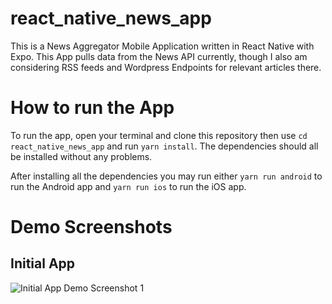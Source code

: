 # react_native_news_app

This is a News Aggregator Mobile Application written in React Native with Expo. This App pulls data from the News API currently, though I also am considering RSS feeds and Wordpress Endpoints for relevant articles there. 

# How to run the App

To run the app, open your terminal and clone this repository then use ```cd react_native_news_app``` and run ```yarn install```. The dependencies should all be installed without any problems.

After installing all the dependencies you may run either ```yarn run android``` to run the Android app and ```yarn run ios``` to run the iOS app. 

# Demo Screenshots

## Initial App 
![Initial App Demo Screenshot 1](https://github.com/roycechua23/react_native_news_app/blob/master/demoScreenshots/Screen%20Shot%202020-09-09%20at%2010.42.54%20PM.png)

